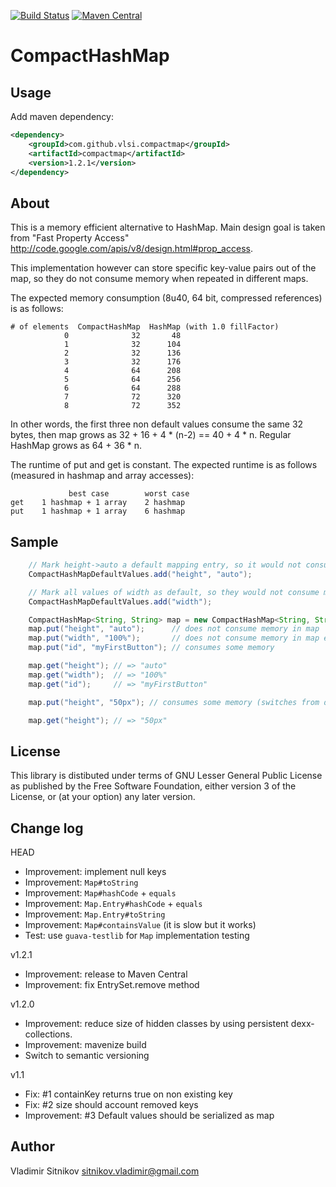 [![Build Status](https://travis-ci.org/vlsi/compactmap.svg?branch=master)](https://travis-ci.org/vlsi/compactmap)
[![Maven Central](https://maven-badges.herokuapp.com/maven-central/com.github.vlsi.compactmap/compactmap/badge.svg)](https://maven-badges.herokuapp.com/maven-central/com.github.vlsi.compactmap/compactmap)

CompactHashMap
==============

Usage
-----

Add maven dependency:
```xml
<dependency>
    <groupId>com.github.vlsi.compactmap</groupId>
    <artifactId>compactmap</artifactId>
    <version>1.2.1</version>
</dependency>
```

About
-----
This is a memory efficient alternative to HashMap.
Main design goal is taken from "Fast Property Access"
http://code.google.com/apis/v8/design.html#prop_access.

This implementation however can store specific key-value pairs out of the map,
so they do not consume memory when repeated in different maps.

The expected memory consumption (8u40, 64 bit, compressed references) is as follows:

    # of elements  CompactHashMap  HashMap (with 1.0 fillFactor)
                0              32       48
                1              32      104
                2              32      136
                3              32      176
                4              64      208
                5              64      256
                6              64      288
                7              72      320
                8              72      352

  In other words, the first three non default values consume the same
   32 bytes, then map grows as 32 + 16 + 4 * (n-2) == 40 + 4 * n.
   Regular HashMap grows as 64 + 36 * n.

The runtime of put and get is constant.
The expected runtime is as follows (measured in hashmap and array accesses): 

	             best case        worst case
	get    1 hashmap + 1 array    2 hashmap
	put    1 hashmap + 1 array    6 hashmap


Sample
------

``` java
	// Mark height->auto a default mapping entry, so it would not consume memory in CompactHashMaps
	CompactHashMapDefaultValues.add("height", "auto");

	// Mark all values of width as default, so they would not consume memory in real maps
	CompactHashMapDefaultValues.add("width");

	CompactHashMap<String, String> map = new CompactHashMap<String, String>();
	map.put("height", "auto");      // does not consume memory in map
	map.put("width", "100%");       // does not consume memory in map either
	map.put("id", "myFirstButton"); // consumes some memory

	map.get("height"); // => "auto"
	map.get("width");  // => "100%"
	map.get("id");     // => "myFirstButton"

	map.put("height", "50px"); // consumes some memory (switches from default to custom)

	map.get("height"); // => "50px"
```

License
-------
This library is distibuted under terms of GNU Lesser General Public License
as published by the Free Software Foundation, either version 3 of the License,
or (at your option) any later version.

Change log
----------
HEAD
* Improvement: implement null keys
* Improvement: `Map#toString`
* Improvement: `Map#hashCode` + `equals`
* Improvement: `Map.Entry#hashCode` + `equals`
* Improvement: `Map.Entry#toString`
* Improvement: `Map#containsValue` (it is slow but it works)
* Test: use `guava-testlib` for `Map` implementation testing

v1.2.1
* Improvement: release to Maven Central
* Improvement: fix EntrySet.remove method

v1.2.0
* Improvement: reduce size of hidden classes by using persistent dexx-collections.
* Improvement: mavenize build
* Switch to semantic versioning

v1.1
* Fix: #1 containKey returns true on non existing key
* Fix: #2 size should account removed keys
* Improvement: #3 Default values should be serialized as map

Author
------
Vladimir Sitnikov <sitnikov.vladimir@gmail.com>

